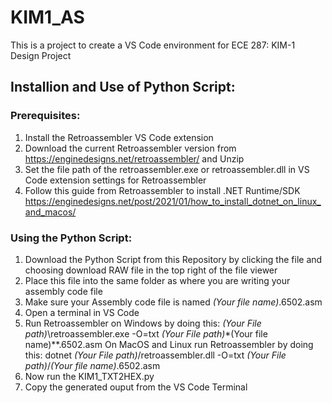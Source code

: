 # KIM1_AS
This is a project to create a VS Code environment for ECE 287: KIM-1 Design Project

## Installion and Use of Python Script:
### Prerequisites: 
1. Install the Retroassembler VS Code extension
2. Download the current Retroassembler version from https://enginedesigns.net/retroassembler/ and Unzip
3. Set the file path of the retroassembler.exe or retroassembler.dll in VS Code extension settings for Retroassembler
4. Follow this guide from Retroassembler to install .NET Runtime/SDK https://enginedesigns.net/post/2021/01/how_to_install_dotnet_on_linux_and_macos/

### Using the Python Script:
1. Download the Python Script from this Repository by clicking the file and choosing download RAW file in the top right of the file viewer
2. Place this file into the same folder as where you are writing your assembly code file
3. Make sure your Assembly code file is named *(Your file name)*.6502.asm
4. Open a terminal in VS Code
5. Run Retroassembler on Windows by doing this: *(Your File path)*\retroassembler.exe -O=txt *(Your File path)*\*(Your file name)**.6502.asm
   On MacOS and Linux run Retroassembler by doing this: dotnet *(Your File path)*/retroassembler.dll -O=txt *(Your File path)*/*(Your file name)*.6502.asm
6. Now run the KIM1_TXT2HEX.py
7. Copy the generated ouput from the VS Code Terminal

